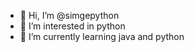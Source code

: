 - 👋 Hi, I’m @simgepython
- 👀 I’m interested in python 
- 🌱 I’m currently learning java and python


<!---
simgepython/simgepython is a ✨ special ✨ repository because its `README.md` (this file) appears on your GitHub profile.
You can click the Preview link to take a look at your changes.
--->
